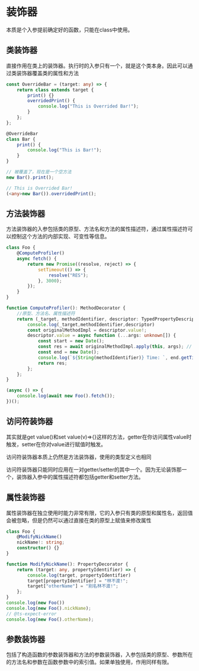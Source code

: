 # 装饰器

本质是个入参提前确定好的函数，只能在class中使用。



## 类装饰器

直接作用在类上的装饰器。执行时的入参只有一个，就是这个类本身。因此可以通过类装饰器覆盖类的属性和方法

```typescript
const OverrideBar = (target: any) => {
    return class extends target {
        print() {}
        overridedPrint() {
            console.log("This is Overrided Bar!");
        }
    };
};

@OverrideBar
class Bar {
    print() {
        console.log("This is Bar!");
    }
}

// 被覆盖了，现在是一个空方法
new Bar().print();

// This is Overrided Bar!
(<any>new Bar()).overridedPrint();
```



## 方法装饰器

方法装饰器的入参包括类的原型、方法名和方法的属性描述符，通过属性描述符可以控制这个方法的内部实现、可变性等信息。

```typescript
class Foo {
    @ComputeProfiler()
    async fetch() {
        return new Promise((resolve, reject) => {
            setTimeout(() => {
                resolve("RES");
            }, 3000);
        });
    }
}

function ComputeProfiler(): MethodDecorator {
  	//原型、方法名、属性描述符
    return (_target, methodIdentifier, descriptor: TypedPropertyDescriptor<any>) => {
        console.log(_target,methodIdentifier,descriptor)
        const originalMethodImpl = descriptor.value!;
        descriptor.value = async function (...args: unknown[]) {
            const start = new Date();
            const res = await originalMethodImpl.apply(this, args); // 执行原本的逻辑
            const end = new Date();
            console.log(`${String(methodIdentifier)} Time: `, end.getTime() - start.getTime());
            return res;
        };
    };
}

(async () => {
    console.log(await new Foo().fetch());
})();
```



## 访问符装饰器

其实就是get value()和set value(v)=>{}这样的方法，getter在你访问属性value时触发，setter在你对value进行赋值时触发。

访问符装饰器本质上仍然是方法装饰器，使用的类型定义也相同

访问符装饰器只能同时应用在一对getter/setter的其中一个。因为无论装饰那一个，装饰器入参中的属性描述符都包括getter和setter方法。



## 属性装饰器

属性装饰器在独立使用时能力非常有限，它的入参只有类的原型和属性名，返回值会被忽略，但是仍然可以通过直接在类的原型上赋值来修改属性

```typescript
class Foo {
    @ModifyNickName()
    nickName!: string;
    constructor() {}
}

function ModifyNickName(): PropertyDecorator {
    return (target: any, propertyIdentifier) => {
        console.log(target, propertyIdentifier)
        target[propertyIdentifier] = "林不渡!";
        target["otherName"] = "别名林不渡!";
    };
}
console.log(new Foo())
console.log(new Foo().nickName);
// @ts-expect-error
console.log(new Foo().otherName);
```



## 参数装饰器

包括了构造函数的参数装饰器和方法的参数装饰器，入参包括类的原型、参数所在的方法名和参数在函数参数中的索引值。如果单独使用，作用同样有限。

